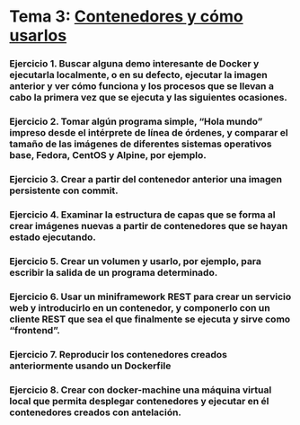 # Tema 3: [Contenedores y cómo usarlos](http://jj.github.io/CC/documentos/temas/Contenedores)

### Ejercicio 1. Buscar alguna demo interesante de Docker y ejecutarla localmente, o en su defecto, ejecutar la imagen anterior y ver cómo funciona y los procesos que se llevan a cabo la primera vez que se ejecuta y las siguientes ocasiones.

### Ejercicio 2. Tomar algún programa simple, “Hola mundo” impreso desde el intérprete de línea de órdenes, y comparar el tamaño de las imágenes de diferentes sistemas operativos base, Fedora, CentOS y Alpine, por ejemplo.

### Ejercicio 3. Crear a partir del contenedor anterior una imagen persistente con commit.

### Ejercicio 4. Examinar la estructura de capas que se forma al crear imágenes nuevas a partir de contenedores que se hayan estado ejecutando.

### Ejercicio 5. Crear un volumen y usarlo, por ejemplo, para escribir la salida de un programa determinado.

### Ejercicio 6. Usar un miniframework REST para crear un servicio web y introducirlo en un contenedor, y componerlo con un cliente REST que sea el que finalmente se ejecuta y sirve como “frontend”.

### Ejercicio 7. Reproducir los contenedores creados anteriormente usando un Dockerfile

### Ejercicio 8. Crear con docker-machine una máquina virtual local que permita desplegar contenedores y ejecutar en él contenedores creados con antelación.
